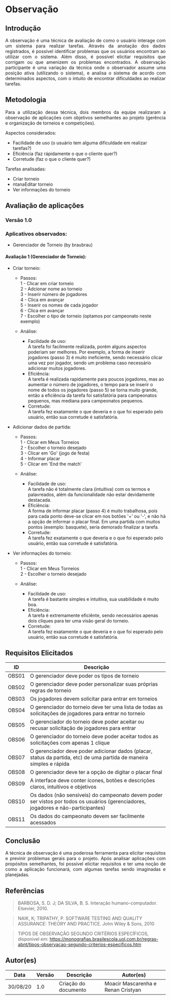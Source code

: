 # Observação

## Introdução
<p align = "justify">
A observação é uma técnica de avaliação de como o usuário interage com um sistema para realizar tarefas. Através da anotação dos dados registrados, é possível identificar problemas que os usuários encontram ao utilizar com o sistema. Além disso, é possível elicitar requisitos que corrigam ou que amenizem os problemas encontrados.
A observação participante é uma variação da técnica onde o observador assume uma posição ativa (utilizando o sistema), e analisa o sistema de acordo com determinados aspectos, com o intuito de encontrar dificuldades ao realizar tarefas.
</p>

## Metodologia
<p align = "justify">
Para a utilização dessa técnica, dois membros da equipe realizaram a observação de aplicações com objetivos semelhantes ao projeto (gerência e organização de torneios e competições).

Aspectos considerados:

- Facilidade de uso (o usuário tem alguma dificuldade em realizar tarefas?)
- Eficiência (faz rápidamente o que o cliente quer?)
- Corretude (faz o que o cliente quer?)

Tarefas analisadas:
- Criar torneio
- ntanaEditar torneio
- Ver informações do torneio

</p>

## Avaliação de aplicações
### Versão 1.0
### Aplicativos observados:
- Gerenciador de Torneio (by braubrau)

#### Avaliação 1 (Gerenciador de Torneio):

- Criar torneio:
    
    - Passos:        
        1 - Clicar em criar torneio</br>
        2 - Adcionar nome ao torneio</br>
        3 - Inserir número de jogadores</br>
        4 - Clica em avançar</br>
        5 - Inserir os nomes de cada jogador</br>
        6 - Clica em avançar</br>
        7 - Escolher o tipo de torneio (optamos por campeonato neste exemplo)</br>

    - Análise:
        - Facilidade de uso:</br>
        A tarefa foi facilmente realizada, porém alguns aspectos poderiam ser melhores. Por exemplo, a forma de inserir jogadores (passo 3) é muito ineficiente, sendo necessário clicar uma vez por jogador, sendo um problema caso necessário adicionar muitos jogadores.<br>
        - Eficiência:</br> A tarefa é realizada rapidamente para poucos jogadores, mas ao aumentar o número de jogadores, o tempo para se inserir o nome de todos os jogadores (passo 5) se torna muito grande, então a eficiência da tarefa foi satisfatória para campeonatos pequenos, mas mediana para campeonatos pequenos.</br>
        - Corretude:</br> A tarefa fez exatamente o que deveria e o que foi esperado pelo usuário, então sua corretude é satisfatória.</br>

- Adicionar dados de partida:
    
    - Passos:        
        1 - Clicar em Meus Torneios</br>
        2 - Escolher o torneio desejado</br>
        3 - Clicar em 'Go' (jogo de festa)</br>
        4 - Informar placar</br>
        5 - Clicar em 'End the match'

    - Análise:
        - Facilidade de uso:</br>
        A tarefa não é totalmente clara (intuítiva) com os termos e palavreados, além da funcionalidade não estar devidamente destacada. <br>
        - Eficiência:</br>
        A forma de informar placar (passo 4) é muito trabalhosa, pois para cada ponto deve-se clicar em nos botões '+' ou '-', e não há a opção de informar o placar final. Em uma partida com muitos pontos (exemplo: basquete), seria demorado finalizar a tarefa.</br>
        - Corretude:</br>A tarefa fez exatamente o que deveria e o que foi esperado pelo usuário, então sua corretude é satisfatória.</br> 
        
- Ver informações do torneio:
    - Passos:        
        1 - Clicar em Meus Torneios</br>
        2 - Escolher o torneio desejado</br>

    - Análise:
        - Facilidade de uso:</br>
        A tarefa é bastante simples e intuitiva, sua usabilidade é muito boa.<br>
        - Eficiência:</br>
        A tarefa é extremamente eficiênte, sendo necessários apenas dois cliques para ter uma visão geral do torneio.</br>
        - Corretude:</br>A tarefa fez exatamente o que deveria e o que foi esperado pelo usuário, então sua corretude é satisfatória.</br> 


## Requisitos Elicitados

|ID|Descrição|
|--|--|
|OBS01|O gerenciador deve poder os tipos de torneio|
|OBS02|O gerenciador deve poder personalizar suas próprias regras de torneio|
|OBS03|Os jogadores devem solicitar para entrar em torneios|
|OBS04|O gerenciador do torneio deve ter uma lista de todas as solicitações de jogadores para entrar no torneio|
|OBS05|O gerenciador do torneio deve poder aceitar ou recusar solicitação de jogadores para entrar|
|OBS06|O gerenciador do torneio deve poder aceitar todos as solicitações com apenas 1 clique|
|OBS07|O gerenciador deve poder adicionar dados (placar, status da partida, etc) de uma partida de maneira simples e rápida|
|OBS08|O gerenciador deve ter a opção de digitar o placar final|
|OBS09|A interface deve conter ícones, botões e descrições claros, intuitivos e objetivos|
|OBS10|Os dados (não sensiveis) do campeonato devem poder ser vistos por todos os usuários (gerenciadores, jogadores e não-participantes)|
|OBS11|Os dados do campeonato devem ser facilmente acessados|

## Conclusão
<p align = "justify">
A técnica de observação é uma poderosa ferramenta para elicitar requisitos e previnir problemas gerais para o projeto. Após analisar aplicações com propósitos semelhantes, foi possível elicitar requisitos e ter uma noção de como a aplicação funcionará, com algumas tarefas sendo imaginadas e planejadas.
</p>

## Referências
> BARBOSA, S. D. J; DA SILVA, B. S. Interação humano-computador. Elsevier, 2010.

> NAIK, K; TRIPATHY, P. SOFTWARE TESTING AND QUALITY ASSURANCE: THEORY AND PRACTICE. John Wiley & Sons, 2010

> TIPOS DE OBSERVAÇÃO SEGUNDO CRITÉRIOS ESPECÍFICOS,  disponivel em: https://monografias.brasilescola.uol.com.br/regras-abnt/tipos-observacao-segundo-criterios-especificos.htm

## Autor(es)
| Data | Versão | Descrição | Autor(es) |
| -- | -- | -- | -- |
| 30/08/20 | 1.0 | Criação do documento | Moacir Mascarenha e Renan Cristyan | 
